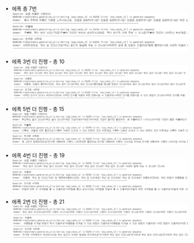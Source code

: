 - 에폭 총 7번</br>
![Pic](./pic/ep7.png)

- 에폭 3번 더 진행 - 총 10 </br>
![Pic](./pic/ep10.png)

- 에폭 5번 더 진행 - 총 15</br>
![Pic](./pic/ep15.png)

- 에폭 4번 더 진행 - 총 19</br>
![Pic](./pic/ep19.png)

- 에폭 2번 더 진행 - 총 21</br>
![Pic](./pic/ep21.png)
